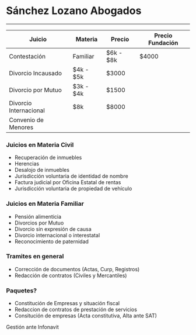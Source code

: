 # Sánchez Lozano Abogados
---

| Juicio| Materia | Precio | Precio Fundación |
|---|---|---|---|
|Contestación|Familiar|$6k - $8k|$4000|
|Divorcio Incausado|$4k - $5k|$3000|
|Divorcio por Mutuo|$3k - $4k|$1500|
|Divorcio Internacional|$8k|$8000|
|Convenio de Menores|||


### Juicios en Materia Civil
-   Recuperación de inmuebles
-   Herencias
-   Desalojo de inmuebles
-   Jurisdicción voluntaria de identidad de nombre
-   Factura judicial por Oficina Estatal de rentas
-   Jurisdicción voluntaria de propiedad de vehículo

### Juicios en Materia Familiar
-   Pensión alimenticia
-   Divorcios por Mutuo
-   Divorcio sin expresión de causa
-   Divorcio internacional o interestatal
-   Reconocimiento de paternidad

### Tramites en general
-   Corrección de documentos (Actas, Curp, Registros)
-   Redacción de contratos (Civiles y Mercantiles)

### Paquetes?
-   Constitución de Empresas y situación fiscal
-   Redaccion de contratos de prestación de servicios
-   Consitución de empresas (Acta constitutiva, Alta ante SAT)

Gestión ante Infonavit